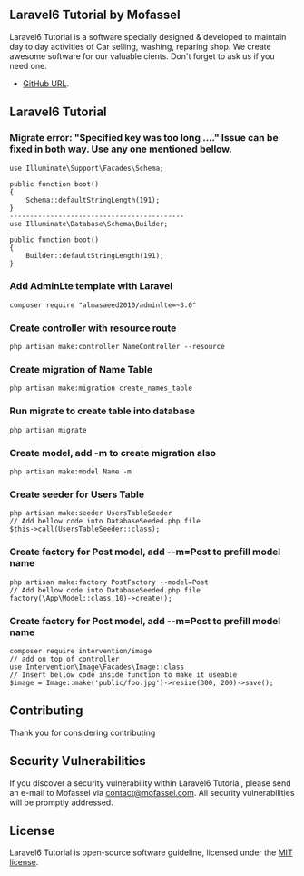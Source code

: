 ## Laravel6 Tutorial by Mofassel

Laravel6 Tutorial is a software specially designed & developed to maintain day to day activities of Car selling, washing, reparing shop. We create awesome software for our valuable cients. Don't forget to ask us if you need one.

- [GitHub URL](https://github.com/mofasseldotcom/laravel6-tutorial).

## Laravel6 Tutorial

### Migrate error: "Specified key was too long ...." Issue can be fixed in both way. Use any one mentioned bellow.

	use Illuminate\Support\Facades\Schema;

	public function boot()
	{
	    Schema::defaultStringLength(191);
	}
	-------------------------------------------
	use Illuminate\Database\Schema\Builder;

	public function boot()
	{
	    Builder::defaultStringLength(191);
	}

	
### Add AdminLte template with Laravel

	composer require "almasaeed2010/adminlte=~3.0"

### Create controller with resource route

	php artisan make:controller NameController --resource

### Create migration of Name Table

	php artisan make:migration create_names_table

### Run migrate to create table into database

	php artisan migrate

### Create model, add -m to create migration also

	php artisan make:model Name -m

### Create seeder for Users Table

	php artisan make:seeder UsersTableSeeder
	// Add bellow code into DatabaseSeeded.php file 
	$this->call(UsersTableSeeder::class);

### Create factory for Post model, add --m=Post to prefill model name

	php artisan make:factory PostFactory --model=Post
	// Add bellow code into DatabaseSeeded.php file 
	factory(\App\Model::class,10)->create();

### Create factory for Post model, add --m=Post to prefill model name

	composer require intervention/image
	// add on top of controller
	use Intervention\Image\Facades\Image::class
	// Insert bellow code inside function to make it useable
	$image = Image::make('public/foo.jpg')->resize(300, 200)->save();





## Contributing

Thank you for considering contributing 

## Security Vulnerabilities

If you discover a security vulnerability within Laravel6 Tutorial, please send an e-mail to Mofassel via [contact@mofassel.com](mailto:contact@mofassel.com). All security vulnerabilities will be promptly addressed.

## License

Laravel6 Tutorial is open-source software guideline, licensed under the [MIT license](https://opensource.org/licenses/MIT).
